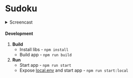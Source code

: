 # Sudoku

<details>
  <summary>
    Screencast
  </summary>
    <br>
    <img src="./asset/screencast.gif">
</details>

#### Development

1. **Build**
    * Install libs - `npm install`
    * Build app - `npm run build`
2. **Run**  
    * Start app - `npm run start`
    * Expose [local.env](env/local.env) and start app - `npm run start:local`   